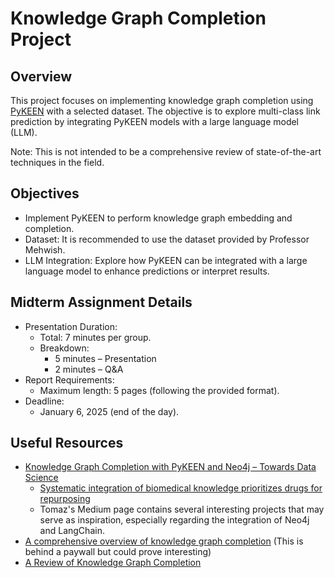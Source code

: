 # Knowledge Graph Completion Project

## Overview

This project focuses on implementing knowledge graph completion using [PyKEEN](https://pykeen.readthedocs.io/en/stable/index.html) with a selected dataset. The objective is to explore multi-class link prediction by integrating PyKEEN models with a large language model (LLM).

Note: This is not intended to be a comprehensive review of state-of-the-art techniques in the field.

## Objectives

-   Implement PyKEEN to perform knowledge graph embedding and completion.
-   Dataset: It is recommended to use the dataset provided by Professor Mehwish.
-   LLM Integration: Explore how PyKEEN can be integrated with a large language model to enhance predictions or interpret results.

## Midterm Assignment Details

-   Presentation Duration:
    -   Total: 7 minutes per group.
    -   Breakdown:
        -   5 minutes – Presentation
        -   2 minutes – Q&A
-   Report Requirements:
    -   Maximum length: 5 pages (following the provided format).
-   Deadline:
    -   January 6, 2025 (end of the day).

## Useful Resources

-   [Knowledge Graph Completion with PyKEEN and Neo4j – Towards Data Science](https://towardsdatascience.com/knowledge-graph-completion-with-pykeen-and-neo4j-6bca734edf43)
    - [Systematic integration of biomedical knowledge prioritizes drugs for repurposing](https://pmc.ncbi.nlm.nih.gov/articles/PMC5640425/)
    -   Tomaz's Medium page contains several interesting projects that may serve as inspiration, especially regarding the integration of Neo4j and LangChain.
- [A comprehensive overview of knowledge graph completion](https://www.sciencedirect.com/science/article/abs/pii/S095070512200805X) (This is behind a paywall but could prove interesting)
- [A Review of Knowledge Graph Completion](https://arxiv.org/abs/2208.11652)
